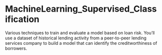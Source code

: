 # MachineLearning_Supervised_Classification
Various techniques to train and evaluate a model based on loan risk. You’ll use a dataset of historical lending activity from a peer-to-peer lending services company to build a model that can identify the creditworthiness of borrowers.
